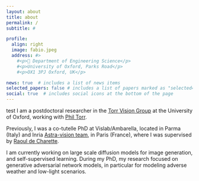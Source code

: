 ```yaml
---
layout: about
title: about
permalink: /
subtitle: #

profile:
  align: right
  image: fabio.jpeg
  address: #>
    #<p>🏢 Department of Engineering Science</p> 
    #<p>University of Oxford, Parks Road</p>
    #<p>OX1 3PJ Oxford, UK</p>

news: true  # includes a list of news items
selected_papers: false # includes a list of papers marked as "selected={true}"
social: true  # includes social icons at the bottom of the page
---
```


<!-- Write your biography here. Tell the world about yourself. Link to your favorite [subreddit](http://reddit.com). You can put a picture in, too. The code is already in, just name your picture `prof_pic.jpg` and put it in the `img/` folder.

Put your address / P.O. box / other info right below your picture. You can also disable any these elements by editing `profile` property of the YAML header of your `_pages/about.md`. Edit `_bibliography/papers.bib` and Jekyll will render your [publications page](/al-folio/publications/) automatically.

Link to your social media connections, too. This theme is set up to use [Font Awesome icons](http://fortawesome.github.io/Font-Awesome/) and [Academicons](https://jpswalsh.github.io/academicons/), like the ones below. Add your Facebook, Twitter, LinkedIn, Google Scholar, or just disable all of them.
 -->

test I am a postdoctoral researcher in the [Torr Vision 
Group](https://torrvision.com/) at the University of Oxford, working with [Phil Torr](https://www.robots.ox.ac.uk/~phst/). 

Previously, I was a co-tutelle PhD at Vislab/Ambarella, located in Parma (Italy) and Inria [Astra-vision team](https://astra-vision.github.io/), in Paris (France), where I was supervised by [Raoul de Charette](https://team.inria.fr/rits/membres/raoul-de-charette/). 

I am currently working on large scale diffusion models for image generation, and self-supervised learning. During my PhD, my research focused on generative adversarial network models, in particular for modeling adverse weather and low-light scenarios.

                    
		    
                
